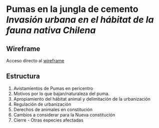# Pumas en la jungla de cemento *Invasión urbana en el hábitat de la fauna nativa Chilena*

## Wireframe
Acceso directo al [wireframe](link)

## Estructura
1. Avistamientos de Pumas en pericentro
2. Motivos por lo que bajan/naturaleza del puma.
3. Apropiamiento del hábitat animal y delimitación de la urbanización
4. Regulación de urbanización
5. Derechos de animales en constitución
6. Cambios a considerar para la Nueva constitución
7. Cierre - Otras especies afectadas


